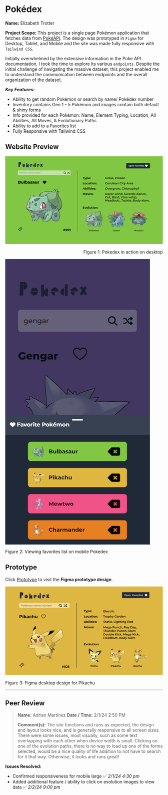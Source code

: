 # Pokédex

**Name:** Elizabeth Trotter

**Project Scope:** This project is a single page Pokémon application that fetches data from [PokéAPI](https://pokeapi.co/). The design was prototyped in `Figma` for Desktop, Tablet, and Mobile and the site was made fully responsive with `Tailwind CSS`. 

Initially overwhelmed by the extensive information in the Poke API documentation, I took the time to explore its various `endpoints`. Despite the initial challenge of navigating the massive dataset, this project enabled me to understand the communication between endpoints and the overall organization of the dataset.

***Key Features:***

- Ability to get random Pokémon or search by name/ Pokédex number
- Inventory contains Gen 1 - 5 Pokémon and images contain both default & shiny forms
- Info provided for each Pokémon: Name, Element Typing, Location, All Abilities, All Moves, & Evolutionary Paths
- Ability to add to a Favorites list
- Fully Responsive with Tailwind CSS


## Website Preview

![Desktop preview](./src/assets/pokedex-desktop-preview.png)
<p align="right">Figure 1: Pokedex in action on desktop</p>

<img align="center" src="./src/assets/pokedex-mobile-preview.png" alt="Mobile preview">
<p align="left">Figure 2: Viewing favorites list on mobile Pokedex</p>


## Prototype

Click [Prototype](https://www.figma.com/proto/4JBQZiPG5JpQwJW4ZMutBj/Pokedex?type=design&node-id=1-2&t=M7vml5Ytx95oT6JE-1&scaling=contain&page-id=0%3A1&starting-point-node-id=1%3A2&show-proto-sidebar=1&mode=design) 
to visit the **Figma prototype design**.

![Figma preview](./src/assets/figma-preview.png)
<p align="left">Figure 3: Figma desktop design for Pikachu</p>


---


## Peer Review
> **Name:** Adrian Martinez **Date / Time:** 2/1/24 2:50 PM
> 
> **Comment(s):**
> The site functions and runs as expected, the design and layout looks nice, and is generally responsive to all screen sizes. There were some issues, most visually, such as some text overlapping with each other when device width is small. Clicking on one of the evolution paths, there is no way to load up one of the forms selected, would be a nice quality of life addition to not have to search for it that way. Otherwise, it looks and runs great!

**Issues Resolved:**
- Confirmed responsiveness for mobile large :white_check_mark: *2/1/24 4:30 pm*
- Added additional feature / ability to click on evolution images to view data :white_check_mark: *2/2/24 9:00 pm*
